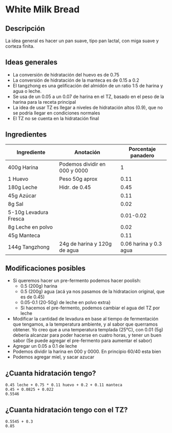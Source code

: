 # White Milk Bread

## Descripción
La idea general es hacer un pan suave, tipo pan lactal, con miga suave y corteza finita.

## Ideas generales
- La conversión de hidratación del huevo es de 0.75
- La conversión de hidratación de la manteca es de 0.15 a 0.2
- El tangzhong es una gelificación del almidón de un ratio 1:5 de harina y agua o leche.
- Se usa de un 0.05 a un 0.07 de harina en el TZ, basado en el peso de la harina para la receta principal
- La idea de usar TZ es llegar a niveles de hidratación altos (0.9), que no se podria llegar en condiciones normales
- El TZ no se cuenta en la hidratación final

## Ingredientes

| Ingrediente           | Anotación                     | Porcentaje panadero    |
|-----------------------|-------------------------------|------------------------|
| 400g Harina           | Podemos dividir en 000 y 0000 | 1                      |
| 1 Huevo               | Peso 50g aprox                | 0.11                   |
| 180g Leche            | Hidr. de 0.45                 | 0.45                   |
| 45g Azúcar            |                               | 0.11                   |
| 8g Sal                |                               | 0.02                   |
| 5-10g Levadura Fresca |                               | 0.01-0.02              |
| 8g Leche en polvo     |                               | 0.02                   |
| 45g Manteca           |                               | 0.11                   |
| 144g Tangzhong        | 24g de harina y 120g de agua  | 0.06 harina y 0.3 agua |

## Modificaciones posibles

- Si queremos hacer un pre-fermento podemos hacer poolish:
  - 0.5 (200g) harina
  - 0.5 (200g) agua (acá ya nos pasamos de la hidratacion original, que es de 0.45)
  - 0.05-0.1 (20-50g) de leche en polvo extra}
  - Si hacemos el pre-fermento, podemos cambiar el agua del TZ por leche
- Modificar la cantidad de levadura en base al tiempo de fermentación que tengamos, a la temperatura ambiente, y al sabor que querramos obtener. Yo creo que a una temperatura templada (25°C), con 0.01 (5g) deberia alcanzar para poder hacerse en cuatro horas, y tener un buen sabor (Se puede agregar el pre-fermento para aumentar el sabor)
- Agregar un 0.05 a 0.1 de leche
- Podemos dividir la harina en 000 y 0000. En principio 60/40 esta bien
- Podemos agregar miel, y sacar azucar

## ¿Cuanta hidratación tengo?

    0.45 leche + 0.75 * 0.11 huevo + 0.2 + 0.11 manteca
    0.45 + 0.0825 + 0.022
    0.5546

## ¿Cuanta hidratación tengo con el TZ?

    0.5545 + 0.3
    0.85

